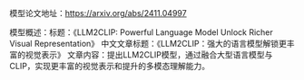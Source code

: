 模型论文地址：https://arxiv.org/abs/2411.04997

模型概述：标题：《LLM2CLIP: Powerful Language Model Unlock Richer Visual Representation》
中文文章标题：《LLM2CLIP：强大的语言模型解锁更丰富的视觉表示》
文章内容：提出LLM2CLIP模型，通过融合大型语言模型与CLIP，实现更丰富的视觉表示和提升的多模态理解能力。
